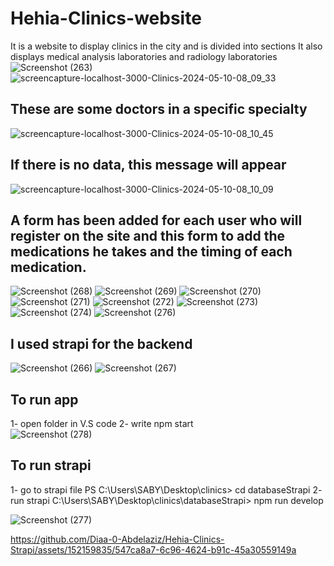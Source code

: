# Hehia-Clinics-website
It is a website to display clinics in the city and is divided into sections
It also displays medical analysis laboratories and radiology laboratories
![Screenshot (263)](https://github.com/Diaa-0-Abdelaziz/Hehia-Clinics-Strapi/assets/152159835/e8756376-09dd-4142-886f-572e23acd429)
![screencapture-localhost-3000-Clinics-2024-05-10-08_09_33](https://github.com/Diaa-0-Abdelaziz/Hehia-Clinics-Strapi/assets/152159835/398c614a-bb47-4466-901f-3d5c2a294d4d)
## These are some doctors in a specific specialty
![screencapture-localhost-3000-Clinics-2024-05-10-08_10_45](https://github.com/Diaa-0-Abdelaziz/Hehia-Clinics-Strapi/assets/152159835/0dfd969b-1529-4a4e-a1e5-ca14454f775f)
## If there is no data, this message will appear
![screencapture-localhost-3000-Clinics-2024-05-10-08_10_09](https://github.com/Diaa-0-Abdelaziz/Hehia-Clinics-Strapi/assets/152159835/470a9ba5-f39a-4503-9364-17642bc4d973)
## A form has been added for each user who will register on the site and this form to add the medications he takes and the timing of each medication.
![Screenshot (268)](https://github.com/Diaa-0-Abdelaziz/Hehia-Clinics-Strapi/assets/152159835/48979076-b914-4064-9deb-82569a0da1dd)
![Screenshot (269)](https://github.com/Diaa-0-Abdelaziz/Hehia-Clinics-Strapi/assets/152159835/baa6335c-bf0b-49ed-a365-e3b04f5e0672)
![Screenshot (270)](https://github.com/Diaa-0-Abdelaziz/Hehia-Clinics-Strapi/assets/152159835/b5cf0666-60e9-4508-801b-e22ddcbb84bf)
![Screenshot (271)](https://github.com/Diaa-0-Abdelaziz/Hehia-Clinics-Strapi/assets/152159835/48d1d207-0d7f-483f-bf3e-a4e9938ac62e)
![Screenshot (272)](https://github.com/Diaa-0-Abdelaziz/Hehia-Clinics-Strapi/assets/152159835/bb295bc4-8485-4815-b472-8e8fc02add4a)
![Screenshot (273)](https://github.com/Diaa-0-Abdelaziz/Hehia-Clinics-Strapi/assets/152159835/d2fd54b0-fe2d-4c6a-a013-9295e640c172)
![Screenshot (274)](https://github.com/Diaa-0-Abdelaziz/Hehia-Clinics-Strapi/assets/152159835/8e40c7f7-6781-4fcb-9137-37a6a5d1791c)
![Screenshot (276)](https://github.com/Diaa-0-Abdelaziz/Hehia-Clinics-Strapi/assets/152159835/239d6db3-1af2-4bc3-979f-034cb221390b)
## I used strapi for the backend
![Screenshot (266)](https://github.com/Diaa-0-Abdelaziz/Hehia-Clinics-Strapi/assets/152159835/9aaf6ba7-39a7-4cbc-95b1-9c4fccb27775)
![Screenshot (267)](https://github.com/Diaa-0-Abdelaziz/Hehia-Clinics-Strapi/assets/152159835/1fc581e2-de0f-4c6a-ab1e-bf5106d650dc)

## To run app
1- open folder in V.S code
2- write  npm start  
![Screenshot (278)](https://github.com/Diaa-0-Abdelaziz/Hehia-Clinics-Strapi/assets/152159835/ffe7cc7e-8266-45a4-a3f8-9dd4fc359ea7)
## To run strapi
1- go to strapi file
PS C:\Users\SABY\Desktop\clinics> cd databaseStrapi
2- run strapi
C:\Users\SABY\Desktop\clinics\databaseStrapi> npm run develop 


![Screenshot (277)](https://github.com/Diaa-0-Abdelaziz/Hehia-Clinics-Strapi/assets/152159835/06b1aa0a-0dd6-4042-9a96-3c29c95bfbe5)


https://github.com/Diaa-0-Abdelaziz/Hehia-Clinics-Strapi/assets/152159835/547ca8a7-6c96-4624-b91c-45a30559149a

